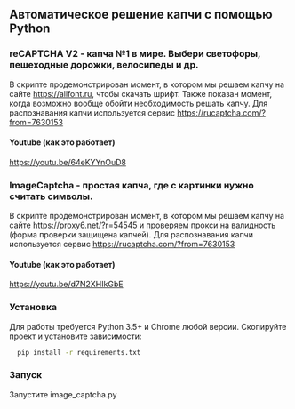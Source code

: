 

## Автоматическое решение капчи с помощью Python

### reCAPTCHA V2 - капча №1 в мире. Выбери светофоры, пешеходные дорожки, велосипеды и др. 

В скрипте продемонстрирован момент, в котором мы решаем капчу на сайте https://allfont.ru, чтобы скачать шрифт. Также показан момент, когда возможно вообще обойти необходимость решать капчу.
Для распознавания капчи используется сервис https://rucaptcha.com/?from=7630153

#### Youtube (как это работает)

https://youtu.be/64eKYYnOuD8

### ImageCaptcha - простая капча, где с картинки нужно считать символы. 

В скрипте продемонстрирован момент, в котором мы решаем капчу на сайте https://proxy6.net/?r=54545 и проверяем прокси на валидность (форма проверки защищена капчей).
Для распознавания капчи используется сервис https://rucaptcha.com/?from=7630153

#### Youtube (как это работает)

https://youtu.be/d7N2XHIkGbE

### Установка

Для работы требуется Python 3.5+ и Chrome любой версии. Скопируйте проект и установите зависимости:

```bash
  pip install -r requirements.txt
```

### Запуск

Запустите image_captcha.py 



